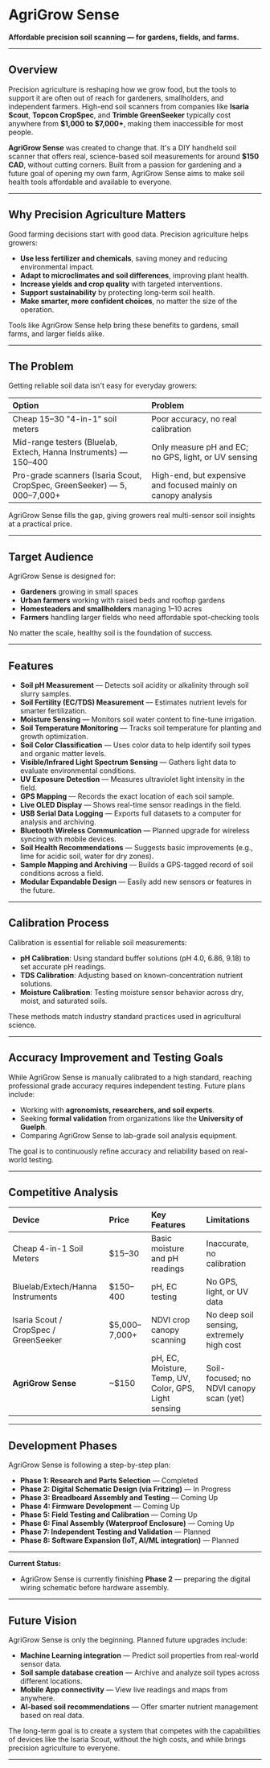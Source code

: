 
# AgriGrow Sense

**Affordable precision soil scanning — for gardens, fields, and farms.**

---

## Overview

Precision agriculture is reshaping how we grow food, but the tools to support it are often out of reach for gardeners, smallholders, and independent farmers. High-end soil scanners from companies like **Isaria Scout**, **Topcon CropSpec**, and **Trimble GreenSeeker** typically cost anywhere from **$1,000 to $7,000+**, making them inaccessible for most people.

**AgriGrow Sense** was created to change that. It's a DIY handheld soil scanner that offers real, science-based soil measurements for around **$150 CAD**, without cutting corners. Built from a passion for gardening and a future goal of opening my own farm, AgriGrow Sense aims to make soil health tools affordable and available to everyone.

---

## Why Precision Agriculture Matters

Good farming decisions start with good data. Precision agriculture helps growers:

- **Use less fertilizer and chemicals**, saving money and reducing environmental impact.
- **Adapt to microclimates and soil differences**, improving plant health.
- **Increase yields and crop quality** with targeted interventions.
- **Support sustainability** by protecting long-term soil health.
- **Make smarter, more confident choices**, no matter the size of the operation.

Tools like AgriGrow Sense help bring these benefits to gardens, small farms, and larger fields alike.

---

## The Problem

Getting reliable soil data isn't easy for everyday growers:

| Option | Problem |
|:-------|:--------|
| Cheap $15–$30 "4-in-1" soil meters | Poor accuracy, no real calibration |
| Mid-range testers (Bluelab, Extech, Hanna Instruments) — $150–$400 | Only measure pH and EC; no GPS, light, or UV sensing |
| Pro-grade scanners (Isaria Scout, CropSpec, GreenSeeker) — $5,000–$7,000+ | High-end, but expensive and focused mainly on canopy analysis |

AgriGrow Sense fills the gap, giving growers real multi-sensor soil insights at a practical price.

---

## Target Audience

AgriGrow Sense is designed for:

- **Gardeners** growing in small spaces
- **Urban farmers** working with raised beds and rooftop gardens
- **Homesteaders and smallholders** managing 1–10 acres
- **Farmers** handling larger fields who need affordable spot-checking tools

No matter the scale, healthy soil is the foundation of success.

---

## Features

- **Soil pH Measurement** — Detects soil acidity or alkalinity through soil slurry samples.
- **Soil Fertility (EC/TDS) Measurement** — Estimates nutrient levels for smarter fertilization.
- **Moisture Sensing** — Monitors soil water content to fine-tune irrigation.
- **Soil Temperature Monitoring** — Tracks soil temperature for planting and growth optimization.
- **Soil Color Classification** — Uses color data to help identify soil types and organic matter levels.
- **Visible/Infrared Light Spectrum Sensing** — Gathers light data to evaluate environmental conditions.
- **UV Exposure Detection** — Measures ultraviolet light intensity in the field.
- **GPS Mapping** — Records the exact location of each soil sample.
- **Live OLED Display** — Shows real-time sensor readings in the field.
- **USB Serial Data Logging** — Exports full datasets to a computer for analysis and archiving.
- **Bluetooth Wireless Communication** — Planned upgrade for wireless syncing with mobile devices.
- **Soil Health Recommendations** — Suggests basic improvements (e.g., lime for acidic soil, water for dry zones).
- **Sample Mapping and Archiving** — Builds a GPS-tagged record of soil conditions across a field.
- **Modular Expandable Design** — Easily add new sensors or features in the future.

---

## Calibration Process

Calibration is essential for reliable soil measurements:

- **pH Calibration**: Using standard buffer solutions (pH 4.0, 6.86, 9.18) to set accurate pH readings.
- **TDS Calibration**: Adjusting based on known-concentration nutrient solutions.
- **Moisture Calibration**: Testing moisture sensor behavior across dry, moist, and saturated soils.

These methods match industry standard practices used in agricultural science.

---

## Accuracy Improvement and Testing Goals

While AgriGrow Sense is manually calibrated to a high standard, reaching professional grade accuracy requires independent testing. Future plans include:

- Working with **agronomists, researchers, and soil experts**.
- Seeking **formal validation** from organizations like the **University of Guelph**.
- Comparing AgriGrow Sense to lab-grade soil analysis equipment.

The goal is to continuously refine accuracy and reliability based on real-world testing.

---

## Competitive Analysis

| Device | Price | Key Features | Limitations |
|:-------|:------|:-------------|:------------|
| Cheap 4-in-1 Soil Meters | $15–30 | Basic moisture and pH readings | Inaccurate, no calibration |
| Bluelab/Extech/Hanna Instruments | $150–400 | pH, EC testing | No GPS, light, or UV data |
| Isaria Scout / CropSpec / GreenSeeker | $5,000–7,000+ | NDVI crop canopy scanning | No deep soil sensing, extremely high cost |
| **AgriGrow Sense** | ~$150 | pH, EC, Moisture, Temp, UV, Color, GPS, Light sensing | Soil-focused; no NDVI canopy scan (yet) |

---

## Development Phases

AgriGrow Sense is following a step-by-step plan:

- **Phase 1: Research and Parts Selection** — Completed 
- **Phase 2: Digital Schematic Design (via Fritzing)** — In Progress
- **Phase 3: Breadboard Assembly and Testing** — Coming Up
- **Phase 4: Firmware Development** — Coming Up
- **Phase 5: Field Testing and Calibration** — Coming Up
- **Phase 6: Final Assembly (Waterproof Enclosure)** — Coming Up
- **Phase 7: Independent Testing and Validation** — Planned
- **Phase 8: Software Expansion (IoT, AI/ML integration)** — Planned

---

**Current Status:**  
- AgriGrow Sense is currently finishing **Phase 2** — preparing the digital wiring schematic before hardware assembly.

---

## Future Vision

AgriGrow Sense is only the beginning. Planned future upgrades include:

- **Machine Learning integration** — Predict soil properties from real-world sensor data.
- **Soil sample database creation** — Archive and analyze soil types across different locations.
- **Mobile App connectivity** — View live readings and maps from anywhere.
- **AI-based soil recommendations** — Offer smarter nutrient management based on real data.

The long-term goal is to create a system that competes with the capabilities of devices like the Isaria Scout, without the high costs, and while brings precision agriculture to everyone.

---
